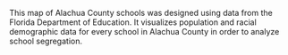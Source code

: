 This map of Alachua County schools was designed using data from the Florida Department of Education. It visualizes population and racial demographic data for every school in Alachua County in order to analyze school segregation.
